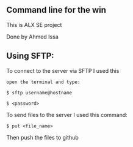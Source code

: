 ## Command line for the win
This is ALX SE project

Done by Ahmed Issa

## Using SFTP:
To connect to the server via SFTP I used this

	open the terminal and type:

	$ sftp username@hostname

	$ <password>

To send files to the server I used this command:

	$ put <file_name>

Then push the files to github
